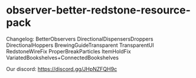 # observer-better-redstone-resource-pack
Changelog:
BetterObservers
	DirectionalDispensersDroppers
	DirectionalHoppers
	BrewingGuideTransparent
	TransparentUI
	RedstoneWireFix
	ProperBreakParticles
	ItemHoldFix
	VariatedBookshelves+ConnectedBookshelves
  
  Our discord:
  https://discord.gg/JHpNZFQH9c
